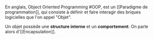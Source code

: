 En anglais, Object Oriented Programming #OOP, est un [[Paradigme de programmation]], qui consiste à définir et faire interagir des briques logicielles que l'on appel "Objet".

Un objet possède une **structure interne** et un **comportement**. On parle alors d'[[Encapsulation]].